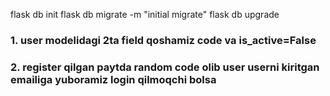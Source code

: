 flask db init
flask db migrate -m "initial migrate"
flask db upgrade

### 1. user modelidagi 2ta field qoshamiz code va is_active=False
### 2. register qilgan paytda random code olib user userni kiritgan emailiga yuboramiz login qilmoqchi bolsa